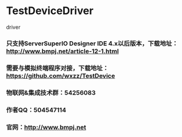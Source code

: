 # TestDeviceDriver
driver

### 只支持ServerSuperIO Designer IDE 4.x以后版本，下载地址：http://www.bmpj.net/article-12-1.html

### 需要与模拟终端程序对接，下载地址：https://github.com/wxzz/TestDevice

### 物联网&集成技术群：54256083
### 作者QQ：504547114
### 官网：http://www.bmpj.net
